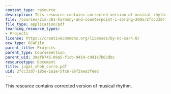 ```yaml
---
content_type: resource
description: This resource contains corrected version of musical rhythm.
file: /courses/21m-301-harmony-and-counterpoint-i-spring-2005/2fcc33d7185e1a1e5fc686f2aea3feed_jugal_shah_corre.pdf
file_type: application/pdf
learning_resource_types:
- Projects
license: https://creativecommons.org/licenses/by-nc-sa/4.0/
ocw_type: OCWFile
parent_title: Projects
parent_type: CourseSection
parent_uid: 39afb745-09a5-f1cb-9414-c9d1e7b62dbc
resourcetype: Document
title: jugal_shah_corre.pdf
uid: 2fcc33d7-185e-1a1e-5fc6-86f2aea3feed
---
```

This resource contains corrected version of musical rhythm.